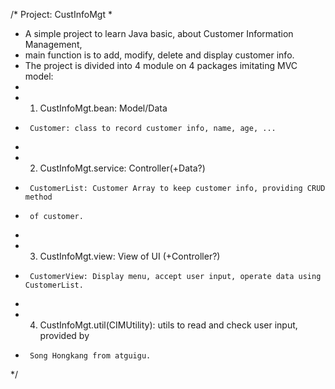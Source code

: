 /* Project: CustInfoMgt
 * 
 * A simple project to learn Java basic, about Customer Information Management, 
 * main function is to add, modify, delete and display customer info.
 * The project is divided into 4 module on 4 packages imitating MVC model:
 * 
 * 1. CustInfoMgt.bean: Model/Data
 *      Customer: class to record customer info, name, age, ...
 *      
 * 2. CustInfoMgt.service: Controller(+Data?)
 *      CustomerList: Customer Array to keep customer info, providing CRUD method
 *      of customer.
 *      
 * 3. CustInfoMgt.view: View of UI (+Controller?)
 *      CustomerView: Display menu, accept user input, operate data using CustomerList.
 *      
 * 4. CustInfoMgt.util(CIMUtility): utils to read and check user input, provided by 
 *      Song Hongkang from atguigu.
 */
